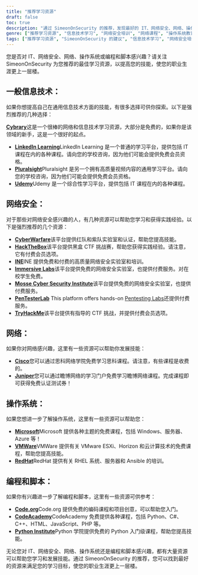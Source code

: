 ```yaml
---
title: "推荐学习资源"
draft: false
toc: true
description: "通过 SimeonOnSecurity 的推荐，发现最好的 IT、网络安全、网络、操作系统以及编程和脚本学习资源。从 Cybrary、Code.org 和 CodeAcademy 等免费在线平台，到 LinkedIn Learning、Pluralsight 和 TryHackMe 等付费平台，你会发现有多种选择可以满足你的学习目标。通过免费培训和认证，增强你在思科、瞻博网络、Windows、VMware 和 Red Hat 等领域的技能。利用 SimeonOnSecurity 的顶级学习资源，让您的职业生涯更上一层楼。"
genre: ["推荐学习资源", "信息技术学习", "网络安全培训", "网络课程", "操作系统教育", "编程和脚本资源", "在线学习", "网络安全实验室", "网络认证", "操作系统培训"]
tags: ["推荐学习资源", "SimeonOnSecurity 的建议", "信息技术学习", "网络安全培训", "网络课程", "操作系统教育", "编程和脚本资源", "网络图书馆", "LinkedIn 学习", "Pluralsight", "Udemy", "网络战争", "黑客盒子", "INE", "沉浸式实验室", "莫塞网络安全研究所", "PenTesterLab", "TryHackMe", "思科", "瞻博网络", "微软", "VMWare", "红帽", "Code.org", "代码学院", "Python 学院", "在线学习", "网络安全实验室", "网络认证", "操作系统培训", "编程教育"]
---
```


您是否对 IT、网络安全、网络、操作系统或编程和脚本感兴趣？请关注 SimeonOnSecurity 为您推荐的最佳学习资源，以提高您的技能，使您的职业生涯更上一层楼。

## 一般信息技术：

如果你想提高自己在通用信息技术方面的技能，有很多选择可供你探索。以下是强烈推荐的几种选择：

 [**Cybrary**](https://www.cybrary.it/)这是一个很棒的网络和信息技术学习资源，大部分是免费的，如果你是该领域的新手，这是一个很好的起点。
- [**LinkedIn Learning**](https://www.lynda.com/)LinkedIn Learning 是一个普通的学习平台，提供包括 IT 课程在内的各种课程。请向您的学校咨询，因为他们可能会提供免费会员资格。
- [**Pluralsight**](https://www.pluralsight.com/)Pluralsight 是另一个拥有高质量视频内容的通用学习平台。请向您的学校咨询，因为他们可能会提供免费会员资格。
- [**Udemy**](https://www.udemy.com/)Udemy 是一个综合性学习平台，提供包括 IT 课程在内的各种课程。

## 网络安全：

对于那些对网络安全感兴趣的人，有几种资源可以帮助您学习和获得实践经验。以下是强烈推荐的几个资源：

- [**CyberWarfare**](https://cyberwarfare.live/)该平台提供红队和紫队实验室和认证，帮助您提高技能。
- [**HackTheBox**](https://www.hackthebox.eu/)该平台提供黑盒 CTF 挑战赛，帮助您获得实践经验。请注意，它有付费会员选项。
- [**INE**](https://ine.com/)INE 提供免费和付费的高质量网络安全实验室和培训。
- [**Immersive Labs**](https://www.immersivelabs.com/)该平台提供免费的网络安全实验室，也提供付费服务。对在校学生免费。
- [**Mosse Cyber Security Institute**](https://platform.mosse-institute.com/#/)该平台提供免费的网络安全实验室，也提供付费服务。
- [**PenTesterLab**](https://pentesterlab.com/) This platform offers hands-on [Pentesting Labs](https://simeononsecurity.ch/tags/pentesterlab/)还提供付费服务。
- [**TryHackMe**](https://tryhackme.com/)该平台提供有指导的 CTF 挑战，并提供付费会员选项。

## 网络：

如果你对网络感兴趣，这里有一些资源可以帮助你发展技能：

- [**Cisco**](https://www.cisco.com/c/m/en_sg/partners/cisco-networking-academy/index.html)您可以通过思科网络学院免费学习思科课程。请注意，有些课程是收费的。
- [**Juniper**](https://learningportal.juniper.net/juniper/default.aspx)您可以通过瞻博网络的学习门户免费学习瞻博网络课程。完成课程即可获得免费认证测试券！

## 操作系统：

如果您想进一步了解操作系统，这里有一些资源可以帮助您：

- [**Microsoft**](https://docs.microsoft.com/en-us/learn/)Microsoft 提供各种主题的免费课程，包括 Windows、服务器、Azure 等！
- [**VMWare**](https://www.vmware.com/education-services/learning-zone.html)VMWare 提供有关 VMware ESXi、Horizon 和云计算技术的免费课程，帮助您提高技能。
- [**RedHat**](https://www.redhat.com/en/services/training-and-certification)RedHat 提供有关 RHEL 系统、服务器和 Ansible 的培训。

## 编程和脚本：

如果你有兴趣进一步了解编程和脚本，这里有一些资源可供参考：

- [**Code.org**](https://studio.code.org/courses)Code.org 提供免费的编码课程和项目创意，可以帮助您入门。
- [**CodeAcademy**](https://www.codecademy.com/)CodeAcademy 免费提供各种课程，包括 Python、C#、C++、HTML、JavaScript、PHP 等。
- [**Python Institute**](https://pythoninstitute.org/python-essentials-1)Python 学院提供免费的 Python 入门级课程，帮助您提高技能。

无论您对 IT、网络安全、网络、操作系统还是编程和脚本感兴趣，都有大量资源可以帮助您学习和发展技能。通过 SimeonOnSecurity 的推荐，您可以找到最好的资源来满足您的学习目标，使您的职业生涯更上一层楼。
